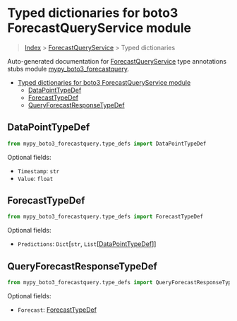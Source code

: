 # Typed dictionaries for boto3 ForecastQueryService module

> [Index](..) > [ForecastQueryService](.) > Typed dictionaries

Auto-generated documentation for
[ForecastQueryService](https://boto3.amazonaws.com/v1/documentation/api/1.17.74/reference/services/forecastquery.html#ForecastQueryService)
type annotations stubs module
[mypy_boto3_forecastquery](https://pypi.org/project/mypy-boto3-forecastquery/).

- [Typed dictionaries for boto3 ForecastQueryService module](#typed-dictionaries-for-boto3-forecastqueryservice-module)
  - [DataPointTypeDef](#datapointtypedef)
  - [ForecastTypeDef](#forecasttypedef)
  - [QueryForecastResponseTypeDef](#queryforecastresponsetypedef)

## DataPointTypeDef

```python
from mypy_boto3_forecastquery.type_defs import DataPointTypeDef
```

Optional fields:

- `Timestamp`: `str`
- `Value`: `float`

## ForecastTypeDef

```python
from mypy_boto3_forecastquery.type_defs import ForecastTypeDef
```

Optional fields:

- `Predictions`: `Dict`\[`str`,
  `List`\[[DataPointTypeDef](./type_defs.md#datapointtypedef)\]\]

## QueryForecastResponseTypeDef

```python
from mypy_boto3_forecastquery.type_defs import QueryForecastResponseTypeDef
```

Optional fields:

- `Forecast`: [ForecastTypeDef](./type_defs.md#forecasttypedef)
